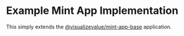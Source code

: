 # Example Mint App Implementation

This simply extends the [@visualizevalue/mint-app-base](./../../base/) application.
